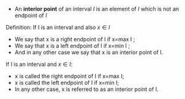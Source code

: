 
- An **interior point** of an interval $I$ is an element of $I$ which is not an endpoint of $I$


Definition:
If I is an interval and also $x\in I$
- We say that x is a right endpoint of I if x=max I ; 
- We say that x is a left endpoint of I if x=min I ; 
- And in any other case we say that x is an interior point of I.


If I is an interval and $x\in I$:
- x is called the right endpoint of I if x=max I;
- x is called the left endpoint of I if x=min I;
- In any other case, x is referred to as an interior point of I.